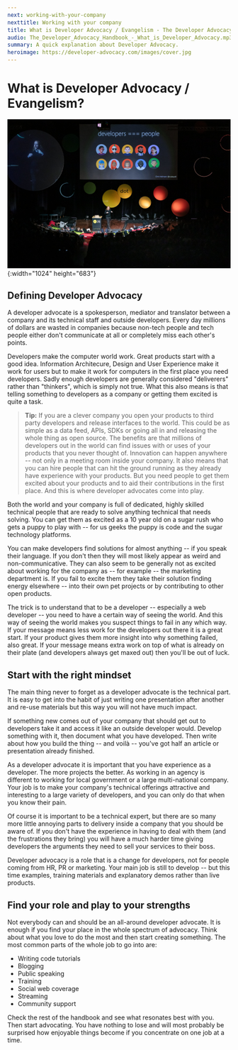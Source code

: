 ```yaml
---
next: working-with-your-company
nexttitle: Working with your company
title: What is Developer Advocacy / Evangelism - The Developer Advocacy Handbook
audio: The_Developer_Advocacy_Handbook_-_What_is_Developer_Advocacy.mp3
summary: A quick explanation about Developer Advocacy.
heroimage: https://developer-advocacy.com/images/cover.jpg
---
```

# What is Developer Advocacy / Evangelism?

![Chris Heilmann presenting at dotjs 2019 with a slide saying developers are people](images/cover.jpg){:width="1024" height="683"}

## Defining Developer Advocacy

A developer advocate is a spokesperson, mediator and translator between
a company and its technical staff and outside developers. Every day millions of dollars are
wasted in companies because non-tech people and tech people either
don\'t communicate at all or completely miss each other\'s points.

Developers make the computer world work. Great products start with a good idea.
Information Architecure, Design and User Experience make it work for users but to
make it work for computers in the first place you need developers. Sadly
enough developers are generally considered "deliverers" rather than "thinkers", which is
simply not true. What this also means is that telling something to
developers as a company or getting them excited is quite a task.

> **Tip:** If you are a clever company you open your products to third
party developers and release interfaces to the world. This could be as
simple as a data feed, APIs, SDKs or going all in and releasing the
whole thing as open source. The benefits are that millions of developers
out in the world can find issues with or uses of your products that you
never thought of. Innovation can happen anywhere -- not only in a
meeting room inside your company. It also means that you can hire people
that can hit the ground running as they already have experience with
your products. But you need people to get them excited about your
products and to aid their contributions in the first place. And this is
where developer advocates come into play.

Both the world and your company is full of dedicated, highly skilled
technical people that are ready to solve anything technical that needs
solving. You can get them as excited as a 10 year old on a sugar rush
who gets a puppy to play with -- for us geeks the puppy is code
and the sugar technology platforms.

You can make developers find solutions for almost anything -- if you
speak their language. If you don\'t then they will most likely appear as
weird and non-communicative. They can also seem to be generally not as excited 
about working for the company as -- for example -- the marketing department is. 
If you fail to excite them they take their solution finding energy elsewhere -- 
into their own pet projects or by contributing to other open products.

The trick is to understand that to be a developer -- especially a web
developer -- you need to have a certain way of seeing the world. And
this way of seeing the world makes you suspect things to fail in any
which way. If your message means less work for the developers out there
it is a great start. If your product gives them more insight into why
something failed, also great. If your message means extra work on top of
what is already on their plate (and developers always get maxed out)
then you\'ll be out of luck.

## Start with the right mindset

The main thing never to forget as a developer advocate is the technical
part. It is easy to get into the habit of just writing one presentation
after another and re-use materials but this way you will not have much
impact.

If something new comes out of your company that should get out to
developers take it and access it like an outside developer would.
Develop something with it, then document what you have developed. Then
write about how you build the thing -- and voilà -- you\'ve got half an
article or presentation already finished.

As a developer advocate it is important that you have experience as
a developer. The more projects the better. As working in an
agency is different to working for local government or a large
multi-national company. Your job is  to make your company\'s
technical offerings attractive and interesting to a large variety of
developers, and you can only do that when you know their pain.

Of course it is important to be a technical expert, but there are so
many more little annoying parts to delivery inside a company that you
should be aware of. If you don\'t have the experience in having to deal
with them (and the frustrations they bring) you will have a much harder
time giving developers the arguments they need to sell your services to
their boss.

Developer advocacy is a role that is a change for developers, not for
people coming from HR, PR or marketing. Your main job is still to
develop -- but this time examples, training materials and explanatory
demos rather than live products.

## Find your role and play to your strengths

Not everybody can and should be an all-around developer advocate. It is
enough if you find your place in the whole spectrum of advocacy. Think
about what you love to do the most and then start creating something.
The most common parts of the whole job to go into are:

* Writing code tutorials
* Blogging
* Public speaking
* Training
* Social web coverage
* Streaming
* Community support

Check the rest of the handbook and see what resonates best with you.
Then start advocating. You have nothing to lose and will most probably
be surprised how enjoyable things become if you concentrate on one job
at a time.
